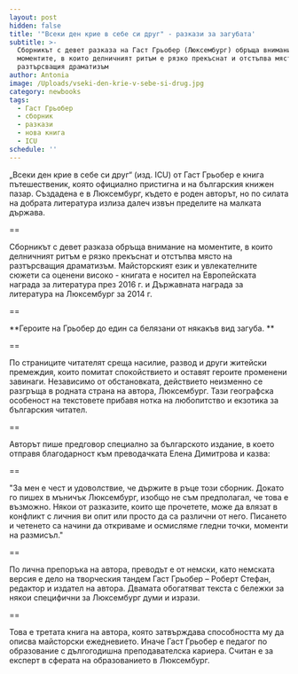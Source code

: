 ```yaml
---
layout: post
hidden: false
title: '"Всеки ден крие в себе си друг" - разкази за загубата'
subtitle: >-
  Сборникът с девет разказа на Гаст Грьобер (Люксембург) обръща внимание на
  моментите, в които делничният ритъм е рязко прекъснат и отстъпва място на
  разтърсващия драматизъм
author: Antonia
image: /Uploads/vseki-den-krie-v-sebe-si-drug.jpg
category: newbooks
tags:
  - Гаст Грьобер
  - сборник
  - разкази
  - нова книга
  - ICU
schedule: ''
---
```

„Всеки ден крие в себе си друг“ (изд. ICU) от Гаст Грьобер е книга пътешественик, която официално пристигна и на българския книжен пазар. Създадена е в Люксембург, където е роден авторът, но по силата на добрата литература излиза далеч извън пределите на малката държава. 

\==

Сборникът с девет разказа обръща внимание на моментите, в които делничният ритъм е рязко прекъснат и отстъпва място на разтърсващия драматизъм. Майсторският език и увлекателните сюжети са оценени високо - книгата е носител на Европейската награда за литература през 2016 г. и Държавната награда за литература на Люксембург за 2014 г.

\==

**Героите на Грьобер до един са белязани от някакъв вид загуба. **

\==

По страниците читателят среща насилие, развод и други житейски премеждия, които помитат спокойствието и оставят героите променени завинаги. Независимо от обстановката, действието неизменно се разгръща в родната страна на автора, Люксембург. Тази географска особеност на текстовете прибавя нотка на любопитство и екзотика за българския читател.

\==

Авторът пише предговор специално за българското издание, в което отправя благодарност към преводачката Елена Димитрова и казва:

\==

"За мен е чест и удоволствие, че държите в ръце този сборник. Докато го пишех в мъничък Люксембург, изобщо не съм предполагал, че това е възможно. Някои от разказите, които ще прочетете, може да влязат в конфликт с личния ви опит или просто да са различни от него. Писането и четенето са начини да откриваме и осмисляме гледни точки, моменти на размисъл."

\==

По лична препоръка на автора, преводът е от немски, като немската версия е дело на творческия тандем Гаст Грьобер – Роберт Стефан, редактор и издател на автора. Двамата обогатяват текста с бележки за някои специфични за Люксембург думи и изрази.

\==

Това е третата книга на автора, която затвърждава способността му да описва майсторски ежедневието. Иначе Гаст Грьобер е педагог по образование с дългогодишна преподавателска кариера. Считан е за експерт в сферата на образованието в Люксембург.
